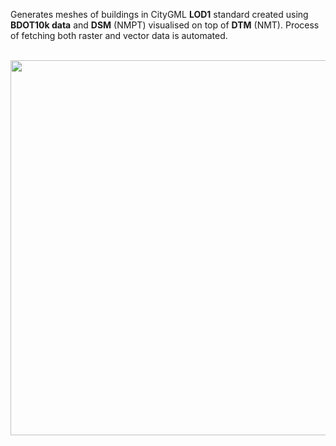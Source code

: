 Generates meshes of buildings in CityGML **LOD1** standard created using **BDOT10k data** and **DSM** (NMPT) visualised on top of **DTM** (NMT).
Process of fetching both raster and vector data is automated.
<br/><br/>
<p align="center">
<img src="https://github.com/user-attachments/assets/9548d5bd-0eb8-47d3-b206-452972864bf2" width=600/>
<p/>
